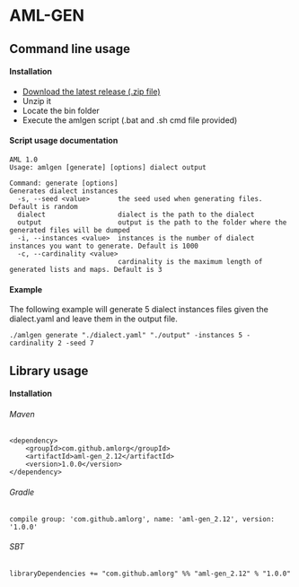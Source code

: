 # AML-GEN

## Command line usage

#### Installation

* [Download the latest release (.zip file)](https://repository-master.mulesoft.org/nexus/content/repositories/releases/com/github/amlorg/aml-gen_2.12/) 
* Unzip it
* Locate the bin folder
* Execute the amlgen script (.bat and .sh cmd file provided)

#### Script usage documentation

```
AML 1.0
Usage: amlgen [generate] [options] dialect output

Command: generate [options]
Generates dialect instances
  -s, --seed <value>       the seed used when generating files. Default is random
  dialect                  dialect is the path to the dialect
  output                   output is the path to the folder where the generated files will be dumped
  -i, --instances <value>  instances is the number of dialect instances you want to generate. Default is 1000
  -c, --cardinality <value>
                           cardinality is the maximum length of generated lists and maps. Default is 3
```

#### Example

The following example will generate 5 dialect instances files given the dialect.yaml and leave them in the output file. 
```
./amlgen generate "./dialect.yaml" "./output" -instances 5 -cardinality 2 -seed 7
```

## Library usage

#### Installation

###### Maven
```
<dependency>
    <groupId>com.github.amlorg</groupId>
    <artifactId>aml-gen_2.12</artifactId>
    <version>1.0.0</version>
</dependency>
```

###### Gradle
`compile group: 'com.github.amlorg', name: 'aml-gen_2.12', version: '1.0.0'`

###### SBT
`libraryDependencies += "com.github.amlorg" %% "aml-gen_2.12" % "1.0.0"`
